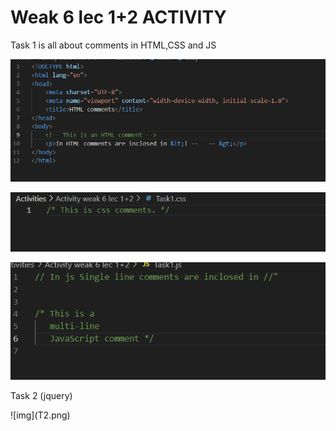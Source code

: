 <h1> Weak 6 lec 1+2 ACTIVITY</h1>
<p>Task 1 is all about comments in HTML,CSS and JS</p>

![img 1](img1.png)<br>

![img](img2.png)<br>

![img](img3.png)


<p>Task 2 (jquery)</p>
![img](T2.png)
